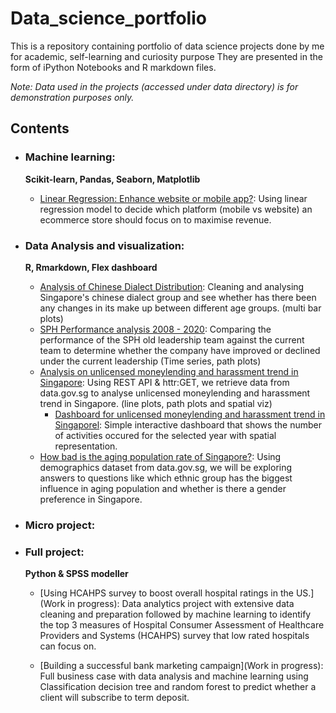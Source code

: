 # Data_science_portfolio
This is a repository containing portfolio of data science projects done by me for academic, self-learning and curiosity purpose
They are presented in the form of iPython Notebooks and R markdown files.

<!-- For a more visually pleasant experience for browing the portfolio, do check out xxxx.com -->
<!-- The R Portfolio is located at .... -->

_Note: Data used in the projects (accessed under data directory) is for demonstration purposes only._

## Contents

- ### Machine learning:
   __Scikit-learn, Pandas, Seaborn, Matplotlib__
   
   - [Linear Regression: Enhance website or mobile app?](https://github.com/Calv-Ch/Data_science_portfolio/blob/main/ML%20-%20Linear%20Regression%20on%20Ecommerce%20data.ipynb): Using linear regression model to decide which platform (mobile vs website) an ecommerce store should focus on to maximise revenue.

- ### Data Analysis and visualization:
   __R, Rmarkdown, Flex dashboard__
   
   - [Analysis of Chinese Dialect Distribution](https://rpubs.com/Calvin_C/897027): Cleaning and analysing Singapore's chinese dialect group and see whether has there been any changes in its make up between different age groups. (multi bar plots)
   - [SPH Performance analysis 2008 - 2020](https://rpubs.com/Calvin_C/897375): Comparing the performance of the SPH old leadership team against the current team to determine whether the company have improved or declined under the current leadership (Time series, path plots)
   - [Analysis on unlicensed moneylending and harassment trend in Singapore](https://rpubs.com/Calvin_C/897583): Using REST API & httr:GET, we retrieve data from data.gov.sg to analyse unlicensed moneylending and harassment trend in Singapore. (line plots, path plots and spatial viz)
       - [Dashboard for unlicensed moneylending and harassment trend in Singaporel](https://calvin-c.shinyapps.io/Moneylending_harassment_in_Singapore): Simple interactive dashboard that shows the number of activities occured for the selected year with spatial representation.
   - [How bad is the aging population rate of Singapore?](https://rpubs.com/Calvin_C/897639): Using demographics dataset from data.gov.sg, we will be exploring answers to questions like which ethnic group has the biggest influence in aging population and whether is there a gender preference in Singapore. 

- ### Micro project:

- ### Full project:

   __Python & SPSS modeller__
    - [Using HCAHPS survey to boost overall hospital ratings in the US.](Work in progress): Data analytics project with extensive data cleaning and preparation followed by machine learning to identify the top 3 measures of Hospital Consumer Assessment of Healthcare Providers and Systems (HCAHPS) survey that low rated hospitals can focus on. 
    
    - [Building a successful bank marketing campaign](Work in progress): Full business case with data analysis and machine learning using Classification decision tree and random forest to predict whether a client will subscribe to term deposit.
    
